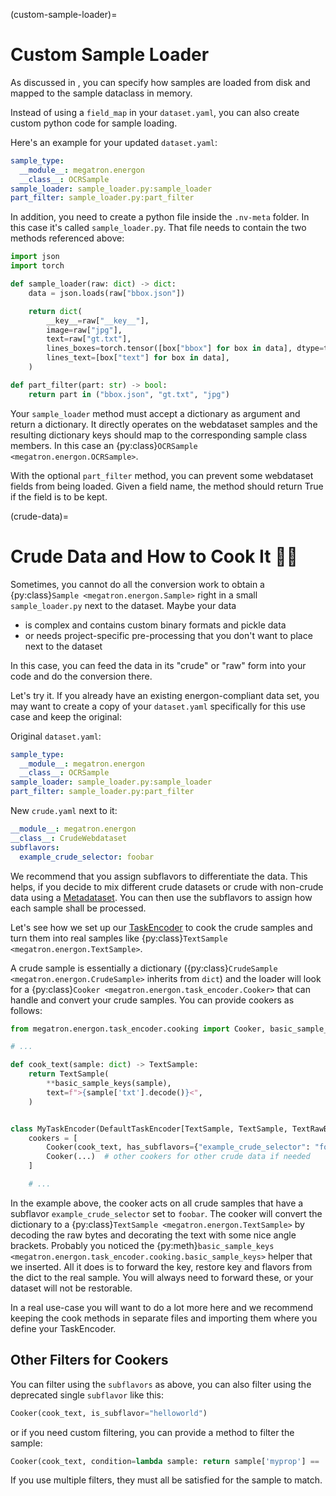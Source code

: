 <!--- Copyright (c) 2024, NVIDIA CORPORATION.
SPDX-License-Identifier: BSD-3-Clause -->

(custom-sample-loader)=
# Custom Sample Loader

As discussed in [](/basic/data_prep), you can specify how samples are loaded from disk and mapped to
the sample dataclass in memory.

Instead of using a `field_map` in your `dataset.yaml`, you can also create custom python code for sample loading.

Here's an example for your updated `dataset.yaml`:
```yaml
sample_type:
  __module__: megatron.energon
  __class__: OCRSample
sample_loader: sample_loader.py:sample_loader
part_filter: sample_loader.py:part_filter
```

In addition, you need to create a python file inside the `.nv-meta` folder. In this case it's
called `sample_loader.py`.
That file needs to contain the two methods referenced above:

```python
import json
import torch

def sample_loader(raw: dict) -> dict:
    data = json.loads(raw["bbox.json"])

    return dict(
        __key__=raw["__key__"],
        image=raw["jpg"],
        text=raw["gt.txt"],
        lines_boxes=torch.tensor([box["bbox"] for box in data], dtype=torch.int64),
        lines_text=[box["text"] for box in data],
    )

def part_filter(part: str) -> bool:
    return part in ("bbox.json", "gt.txt", "jpg")
```

Your `sample_loader` method must accept a dictionary as argument and return a dictionary. It directly operates on 
the webdataset samples and the resulting dictionary keys should map to the corresponding sample class members.
In this case an {py:class}`OCRSample <megatron.energon.OCRSample>`.

With the optional `part_filter` method, you can prevent some webdataset fields from being loaded.
Given a field name, the method should return True if the field is to be kept.

(crude-data)=
# Crude Data and How to Cook It 👨‍🍳

Sometimes, you cannot do all the conversion work to obtain a {py:class}`Sample <megatron.energon.Sample>` right in a small `sample_loader.py` next to the dataset.
Maybe your data

- is complex and contains custom binary formats and pickle data
- or needs project-specific pre-processing that you don't want to place next to the dataset

In this case, you can feed the data in its "crude" or "raw" form into your code and do the conversion there. 

Let's try it. If you already have an existing energon-compliant data set, you may want to create a copy of your `dataset.yaml` specifically for this use case and keep the original:

Original `dataset.yaml`:
```yaml
sample_type:
  __module__: megatron.energon
  __class__: OCRSample
sample_loader: sample_loader.py:sample_loader
part_filter: sample_loader.py:part_filter
```

New `crude.yaml` next to it:
```yaml
__module__: megatron.energon
__class__: CrudeWebdataset
subflavors:
  example_crude_selector: foobar
```

We recommend that you assign subflavors to differentiate the data.
This helps, if you decide to mix different crude datasets or crude with non-crude data using a [Metadataset](metadatasets.md).
You can then use the subflavors to assign how each sample shall be processed.

Let's see how we set up our [TaskEncoder](task_encoders.md) to cook the crude samples and turn them into real samples like {py:class}`TextSample <megatron.energon.TextSample>`.

A crude sample is essentially a dictionary ({py:class}`CrudeSample <megatron.energon.CrudeSample>` inherits from `dict`) and the loader will look for a {py:class}`Cooker <megatron.energon.task_encoder.Cooker>` that can handle and convert your crude samples.
You can provide cookers as follows:

```python
from megatron.energon.task_encoder.cooking import Cooker, basic_sample_keys

# ...

def cook_text(sample: dict) -> TextSample:
    return TextSample(
        **basic_sample_keys(sample),
        text=f">{sample['txt'].decode()}<",
    )


class MyTaskEncoder(DefaultTaskEncoder[TextSample, TextSample, TextRawBatch, TextBatch]):
    cookers = [
        Cooker(cook_text, has_subflavors={"example_crude_selector": "foobar"}),
        Cooker(...)  # other cookers for other crude data if needed
    ]

    # ...
```

In the example above, the cooker acts on all crude samples that have a subflavor `example_crude_selector` set to `foobar`.
The cooker will convert the dictionary to a {py:class}`TextSample <megatron.energon.TextSample>` by decoding the raw bytes and decorating the text with some nice angle brackets.
Probably you noticed the {py:meth}`basic_sample_keys <megatron.energon.task_encoder.cooking.basic_sample_keys>` helper that we inserted. All it does is to forward the key, restore key and flavors from the dict to the real sample. You will always need to forward these, or your dataset will not be restorable.

In a real use-case you will want to do a lot more here and we recommend keeping the cook methods in separate files and importing them where you define your TaskEncoder.

## Other Filters for Cookers

You can filter using the `subflavors` as above, you can also filter using the deprecated single `subflavor` like this:

```python
Cooker(cook_text, is_subflavor="helloworld")
```

or if you need custom filtering, you can provide a method to filter the sample:

```python
Cooker(cook_text, condition=lambda sample: return sample['myprop'] == 'yes_thats_it')
```

If you use multiple filters, they must all be satisfied for the sample to match.

